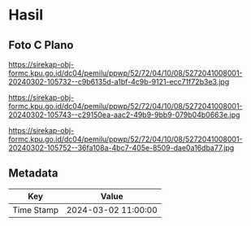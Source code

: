 # Hasil

## Foto C Plano

https://sirekap-obj-formc.kpu.go.id/dc04/pemilu/ppwp/52/72/04/10/08/5272041008001-20240302-105732--c9b6135d-a1bf-4c9b-9121-ecc71f72b3e3.jpg

https://sirekap-obj-formc.kpu.go.id/dc04/pemilu/ppwp/52/72/04/10/08/5272041008001-20240302-105743--c29150ea-aac2-49b9-9bb9-079b04b0663e.jpg

https://sirekap-obj-formc.kpu.go.id/dc04/pemilu/ppwp/52/72/04/10/08/5272041008001-20240302-105752--36fa108a-4bc7-405e-8509-dae0a16dba77.jpg


## Metadata

| Key        | Value               |
| ---------- | ------------------- |
| Time Stamp | 2024-03-02 11:00:00 |



